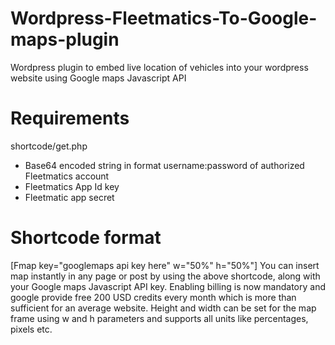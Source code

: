 # Wordpress-Fleetmatics-To-Google-maps-plugin
Wordpress plugin to embed live location of vehicles into your wordpress website using Google maps Javascript API

# Requirements
shortcode/get.php

* Base64 encoded string in format username:password of authorized Fleetmatics account
* Fleetmatics App Id key
* Fleetmatic app secret

# Shortcode format
  [Fmap key="googlemaps api key here" w="50%" h="50%"]
You can insert map instantly in any page or post by using the above shortcode, along with your Google maps Javascript API key. Enabling billing is now mandatory and google provide free 200 USD credits every month which is more than sufficient for an average website. 
Height and width can be set for the map frame using w and h parameters and supports all units like percentages, pixels etc.

